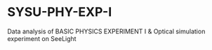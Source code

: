# SYSU-PHY-EXP-I
Data analysis of BASIC PHYSICS EXPERIMENT I & Optical simulation experiment on SeeLight

